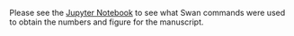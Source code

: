 Please see the [Jupyter Notebook]() to see what Swan commands were used to obtain the numbers and figure for the manuscript.

